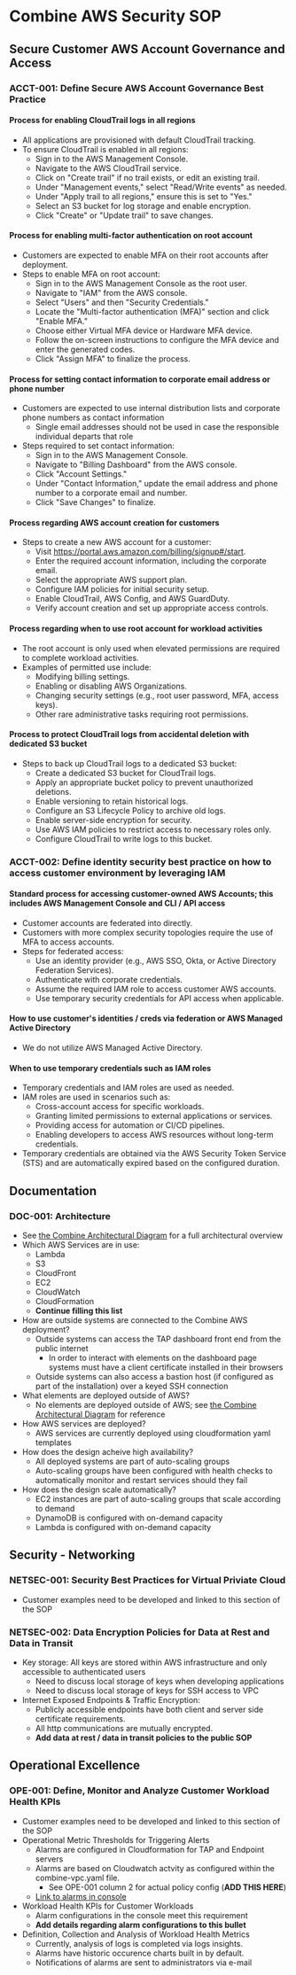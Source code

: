# **Combine AWS Security SOP**


## **Secure Customer AWS Account Governance and Access**

### **ACCT-001: Define Secure AWS Account Governance Best Practice**

#### **Process for enabling CloudTrail logs in all regions**
- All applications are provisioned with default CloudTrail tracking.
- To ensure CloudTrail is enabled in all regions:
  - Sign in to the AWS Management Console.
  - Navigate to the AWS CloudTrail service.
  - Click on "Create trail" if no trail exists, or edit an existing trail.
  - Under "Management events," select "Read/Write events" as needed.
  - Under "Apply trail to all regions," ensure this is set to "Yes."
  - Select an S3 bucket for log storage and enable encryption.
  - Click "Create" or "Update trail" to save changes.

#### **Process for enabling multi-factor authentication on root account**
- Customers are expected to enable MFA on their root accounts after deployment.
- Steps to enable MFA on root account:
  - Sign in to the AWS Management Console as the root user.
  - Navigate to "IAM" from the AWS console.
  - Select "Users" and then "Security Credentials."
  - Locate the "Multi-factor authentication (MFA)" section and click "Enable MFA."
  - Choose either Virtual MFA device or Hardware MFA device.
  - Follow the on-screen instructions to configure the MFA device and enter the generated codes.
  - Click "Assign MFA" to finalize the process.

#### **Process for setting contact information to corporate email address or phone number**
- Customers are expected to use internal distribution lists and corporate phone numbers as contact information
  - Single email addresses should not be used in case the responsible individual departs that role
- Steps required to set contact information:
  - Sign in to the AWS Management Console.
  - Navigate to "Billing Dashboard" from the AWS console.
  - Click "Account Settings."
  - Under "Contact Information," update the email address and phone number to a corporate email and number.
  - Click "Save Changes" to finalize.

#### **Process regarding AWS account creation for customers**
- Steps to create a new AWS account for a customer:
  - Visit https://portal.aws.amazon.com/billing/signup#/start.
  - Enter the required account information, including the corporate email.
  - Select the appropriate AWS support plan.
  - Configure IAM policies for initial security setup.
  - Enable CloudTrail, AWS Config, and AWS GuardDuty.
  - Verify account creation and set up appropriate access controls.

#### **Process regarding when to use root account for workload activities**
- The root account is only used when elevated permissions are required to complete workload activities.
- Examples of permitted use include:
  - Modifying billing settings.
  - Enabling or disabling AWS Organizations.
  - Changing security settings (e.g., root user password, MFA, access keys).
  - Other rare administrative tasks requiring root permissions.

#### **Process to protect CloudTrail logs from accidental deletion with dedicated S3 bucket**
- Steps to back up CloudTrail logs to a dedicated S3 bucket:
  - Create a dedicated S3 bucket for CloudTrail logs.
  - Apply an appropriate bucket policy to prevent unauthorized deletions.
  - Enable versioning to retain historical logs.
  - Configure an S3 Lifecycle Policy to archive old logs.
  - Enable server-side encryption for security.
  - Use AWS IAM policies to restrict access to necessary roles only.
  - Configure CloudTrail to write logs to this bucket.

### **ACCT-002: Define identity security best practice on how to access customer environment by leveraging IAM**

#### **Standard process for accessing customer-owned AWS Accounts; this includes AWS Management Console and CLI / API access**
- Customer accounts are federated into directly.
- Customers with more complex security topologies require the use of MFA to access accounts.
- Steps for federated access:
  - Use an identity provider (e.g., AWS SSO, Okta, or Active Directory Federation Services).
  - Authenticate with corporate credentials.
  - Assume the required IAM role to access customer AWS accounts.
  - Use temporary security credentials for API access when applicable.

#### **How to use customer's identities / creds via federation or AWS Managed Active Directory**
- We do not utilize AWS Managed Active Directory.

#### **When to use temporary credentials such as IAM roles**
- Temporary credentials and IAM roles are used as needed.
- IAM roles are used in scenarios such as:
  - Cross-account access for specific workloads.
  - Granting limited permissions to external applications or services.
  - Providing access for automation or CI/CD pipelines.
  - Enabling developers to access AWS resources without long-term credentials.
- Temporary credentials are obtained via the AWS Security Token Service (STS) and are automatically expired based on the configured duration.

## **Documentation**

### **DOC-001: Architecture**
- See [the Combine Architectural Diagram](https://docs.sequoiacombine.io/assets/images/combine-architecture-1e890aaf06b17fbe510bb677719290fe.png) for a full architectural overview
- Which AWS Services are in use:
  - Lambda
  - S3
  - CloudFront
  - EC2
  - CloudWatch
  - CloudFormation
  - **Continue filling this list**
- How are outside systems are connected to the Combine AWS deployment?
  - Outside systems can access the TAP dashboard front end from the public internet
    - In order to interact with elements on the dashboard page systems must have a client certificate installed in their browsers
  - Outside systems can also access a bastion host (if configured as part of the installation) over a keyed SSH connection
- What elements are deployed outside of AWS?
  - No elements are deployed outside of AWS; see [the Combine Architectural Diagram](https://docs.sequoiacombine.io/assets/images/combine-architecture-1e890aaf06b17fbe510bb677719290fe.png) for reference
- How AWS services are deployed?
  - AWS services are currently deployed using cloudformation yaml templates
- How does the design acheive high availability?
  - All deployed systems are part of auto-scaling groups
  - Auto-scaling groups have been configured with health checks to automatically monitor and restart services should they fail
- How does the design scale automatically?
  - EC2 instances are part of auto-scaling groups that scale according to demand
  - DynamoDB is configured with on-demand capacity
  - Lambda is configured with on-demand capacity

## **Security - Networking**

### **NETSEC-001: Security Best Practices for Virtual Priviate Cloud**
- Customer examples need to be developed and linked to this section of the SOP

### **NETSEC-002: Data Encryption Policies for Data at Rest and Data in Transit**
- Key storage: All keys are stored within AWS infrastructure and only accessible to authenticated users
  - Need to discuss local storage of keys when developing applications
  - Need to discuss local storage of keys for SSH access to VPC
- Internet Exposed Endpoints & Traffic Encryption:
  - Publicly accessible endpoints have both client and server side certificate requirements.
  - All http communications are mutually encrypted. 
  - **Add data at rest / data in transit policies to the public SOP**

## **Operational Excellence**

### **OPE-001: Define, Monitor and Analyze Customer Workload Health KPIs**
- Customer examples need to be developed and linked to this section of the SOP
- Operational Metric Thresholds for Triggering Alerts
  - Alarms are configured in Cloudformation for TAP and Endpoint servers
  - Alarms are based on Cloudwatch actvity as configured within the combine-vpc.yaml file.
    - See OPE-001 column 2 for actual policy config (**ADD THIS HERE**)
  - [Link to alarms in console](https://us-east-1.console.aws.amazon.com/cloudwatch/home?region=us-east-1#alarmsV2:alarm/TargetTracking-Infra-ECS-Cluster-combine-test-cluster-da051c92-ECSAutoScalingGroup-H0S1tvwSlUOy-AlarmLow-11aa91c2-781a-4d64-b56b-b8c416830139)
- Workload Health KPIs for Customer Workloads
  - Alarm configurations in the console meet this requirement
  - **Add details regarding alarm configurations to this bullet**
- Definition, Collection and Analysis of Workload Health Metrics
  - Currently, analysis of logs is completed via logs insights.
  - Alarms have historic occurence charts built in by default.
  - Notifications of alarms are sent to administrators via e-mail